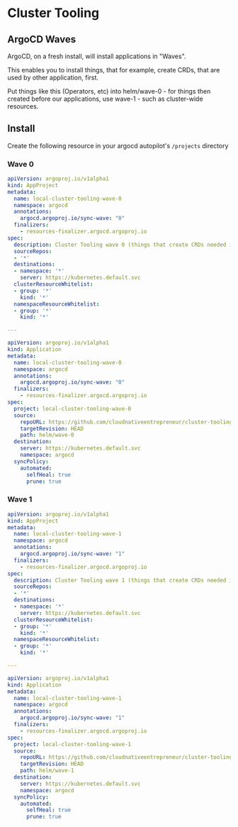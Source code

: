 # Cluster Tooling

## ArgoCD Waves

ArgoCD, on a fresh install, will install applications in "Waves".

This enables you to install things, that for example, create CRDs, that are used by other application, first.

Put things like this (Operators, etc) into helm/wave-0 - for things then created before our applications, use wave-1 - such as cluster-wide resources.

## Install

Create the following resource in your argocd autopilot's `/projects` directory

### Wave 0

```yaml
apiVersion: argoproj.io/v1alpha1
kind: AppProject
metadata:
  name: local-cluster-tooling-wave-0
  namespace: argocd
  annotations:
    argocd.argoproj.io/sync-wave: "0"
  finalizers:
    - resources-finalizer.argocd.argoproj.io
spec:
  description: Cluster Tooling wave 0 (things that create CRDs needed it later waves)
  sourceRepos:
  - '*'
  destinations:
  - namespace: '*'
    server: https://kubernetes.default.svc
  clusterResourceWhitelist:
  - group: '*'
    kind: '*'
  namespaceResourceWhitelist:
  - group: '*'
    kind: '*'

---

apiVersion: argoproj.io/v1alpha1
kind: Application
metadata:
  name: local-cluster-tooling-wave-0
  namespace: argocd
  annotations:
    argocd.argoproj.io/sync-wave: "0"
  finalizers:
    - resources-finalizer.argocd.argoproj.io
spec:
  project: local-cluster-tooling-wave-0
  source:
    repoURL: https://github.com/cloudnativeentrepreneur/cluster-tooling.git
    targetRevision: HEAD
    path: helm/wave-0
  destination:
    server: https://kubernetes.default.svc
    namespace: argocd
  syncPolicy:
    automated:
      selfHeal: true
      prune: true
```

### Wave 1

```yaml
apiVersion: argoproj.io/v1alpha1
kind: AppProject
metadata:
  name: local-cluster-tooling-wave-1
  namespace: argocd
  annotations:
    argocd.argoproj.io/sync-wave: "1"
  finalizers:
    - resources-finalizer.argocd.argoproj.io
spec:
  description: Cluster Tooling wave 1 (things that create CRDs needed it later waves)
  sourceRepos:
  - '*'
  destinations:
  - namespace: '*'
    server: https://kubernetes.default.svc
  clusterResourceWhitelist:
  - group: '*'
    kind: '*'
  namespaceResourceWhitelist:
  - group: '*'
    kind: '*'

---

apiVersion: argoproj.io/v1alpha1
kind: Application
metadata:
  name: local-cluster-tooling-wave-1
  namespace: argocd
  annotations:
    argocd.argoproj.io/sync-wave: "1"
  finalizers:
    - resources-finalizer.argocd.argoproj.io
spec:
  project: local-cluster-tooling-wave-1
  source:
    repoURL: https://github.com/cloudnativeentrepreneur/cluster-tooling.git
    targetRevision: HEAD
    path: helm/wave-1
  destination:
    server: https://kubernetes.default.svc
    namespace: argocd
  syncPolicy:
    automated:
      selfHeal: true
      prune: true
```